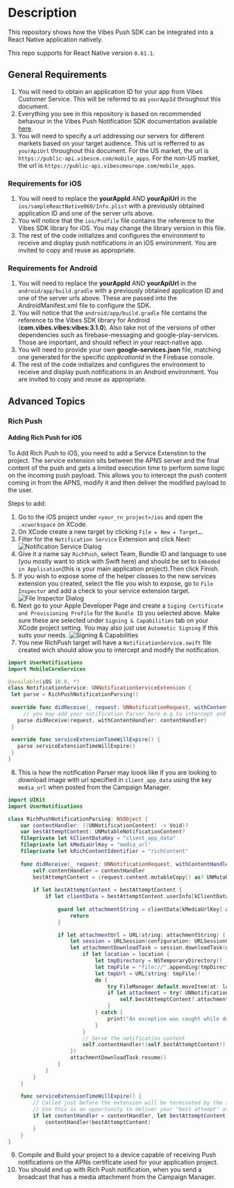 # Description
 This repository shows how the Vibes Push SDK can be integrated into a React Native application natively.

 This repo supports for React Native version `0.61.1`.

 ## General Requirements 
 1. You will need to obtain an application ID for your app from Vibes Customer Service. This will be referred to as `yourAppId` throughout this document.
 2. Everything you see in this repository is based on recommended behavour in the Vibes Push Notification SDK documentation available [here](https://developer.vibes.com/display/APIs/Vibes+Push+Notifications+SDK).
 3. You will need to specify a url addressing our servers for different markets based on your target audience. This url is refferred to as `yourApiUrl` throughout this document. For the US market, the url is `https://public-api.vibescm.com/mobile_apps`. For  the non-US market, the url is `https://public-api.vibescmeurope.com/mobile_apps`. 

 ### Requirements for iOS
 1. You will need to replace the **yourAppId** AND **yourApiUrl** in the `ios/sampleReactNative060/Info.plist` with a previously obtained application ID and one of the server urls above.
 2. You will notice that the `ios/Podfile` file contains the reference to the Vibes SDK library for iOS. You may change the library version in this file.
 3. The rest of the code initializes and configures the environment to receive and display push notifications in an iOS environment. You are invited to copy and reuse as appropriate.

 ### Requirements for Android
 1. You will need to replace the **yourAppId** AND **yourApiUrl** in the `android/app/build.gradle` with a previously obtained application ID and one of the server urls above. These are passed into the AndroidManifest.xml file to configure the SDK.
 2. You will notice that the `android/app/build.gradle` file contains the reference to the Vibes SDK library for Android (**com.vibes.vibes:vibes:3.1.0**). Also take not of the versions of other dependencies such as firebase-messaging and google-play-services. Those are important, and should reflect in your react-native app.
 3. You will need to provide your own **google-services.json** file, matching one generated for the specific *applicationId* in the Firebase console.
 4. The rest of the code initializes and configures the environment to receive and display push notifications in an Android environment. You are invited to copy and reuse as appropriate.

 ## Advanced Topics
 ### Rich Push
 #### Adding Rich Push for iOS
 To Add Rich Push to iOS, you need to add a Service Extenstion to the project. The service extension sits between the APNS server and the final content of the push and gets a limited execution time to perform some logic on the incoming push payload. This allows you to intercept the push content coming in from the APNS, modify it and then deliver the modified payload to the user.
 
 Steps to add:
 1. Go to the iOS project under `<your_rn_project>/ios` and open the `.xcworkspace` on XCode.
 2. On XCode create a new target by clicking `File ▸ New ▸ Target…`.
 3. Filter for the `Notification Service` Extension and click Next:
 ![Notification Service Dialog](/ios/dialog.png)
 4. Give it a name say `RichPush`, select Team, Bundle ID and language to use (you mostly want to stick with Swift here) and should be set to `Embeded in Application`(this is your main application project).Then click Finish.
 5. If you wish to expose some of the helper classes to the new services extension you created, select the file you wish to expose, go to `File Inspector` and add a check to your service extension target.
 ![File Inspector Dialog](/ios/file_inspect.png)
 6. Next go to your Apple Developer Page and create a `Siging Certificate and Provisioning Profile` for the `Bundle ID` you selected above. Make sure these are selected under `Signing & Capabilities` tab on your XCode project setting. You may also just use `Automatic Signing` if this suits your needs.
 ![Signing & Capabilities](/ios/sign.png)
 7. You new RichPush target will have a `NotificationService.swift` file created wich should allow you to intercept and modify the notification. 
 ```swift
 import UserNotifications
import MobileCoreServices

@available(iOS 10.0, *)
class NotificationService: UNNotificationServiceExtension {
  let parse = RichPushNotificationParsing()
  
  override func didReceive(_ request: UNNotificationRequest, withContentHandler contentHandler: @escaping (UNNotificationContent) -> Void) {
      // you may add your notification Parser here e.g to intercept and maybe dowload a media as in our case
    parse.didReceive(request, withContentHandler: contentHandler)
  }
  
  override func serviceExtensionTimeWillExpire() {
    parse.serviceExtensionTimeWillExpire()
  }
}
 ```
8. This is how the notification Parser may loook like if you are looking to download image with url specified in `client_app_data` using the key `media_url` when posted from the Campaign Manager.

```swift
import UIKit
import UserNotifications

class RichPushNotificationParsing: NSObject {
    var contentHandler: ((UNNotificationContent) -> Void)?
    var bestAttemptContent: UNMutableNotificationContent?
    fileprivate let kClientDataKey = "client_app_data"
    fileprivate let kMediaUrlKey = "media_url"
    fileprivate let kRichContentIdentifier = "richContent"
    
    func didReceive(_ request: UNNotificationRequest, withContentHandler contentHandler: @escaping (UNNotificationContent) -> Void) {
        self.contentHandler = contentHandler
        bestAttemptContent = (request.content.mutableCopy() as? UNMutableNotificationContent)
        
        if let bestAttemptContent = bestAttemptContent {
            if let clientData = bestAttemptContent.userInfo[kClientDataKey] as? [String: Any] {
                
                guard let attachmentString = clientData[kMediaUrlKey] as? String else {
                    return
                }

                if let attachmentUrl = URL(string: attachmentString) {
                    let session = URLSession(configuration: URLSessionConfiguration.default)
                    let attachmentDownloadTask = session.downloadTask(with: attachmentUrl, completionHandler: { (location, response, error) in
                        if let location = location {
                            let tmpDirectory = NSTemporaryDirectory()
                            let tmpFile = "file://".appending(tmpDirectory).appending(attachmentUrl.lastPathComponent)
                            let tmpUrl = URL(string: tmpFile)!
                            do {
                                try FileManager.default.moveItem(at: location, to: tmpUrl)
                                if let attachment = try? UNNotificationAttachment(identifier: self.kRichContentIdentifier, url: tmpUrl) {
                                    self.bestAttemptContent?.attachments = [attachment]
                                }
                            } catch {
                                print("An exception was caught while downloading the rich content!")
                            }
                        }
                        // Serve the notification content
                        self.contentHandler!(self.bestAttemptContent!)
                    })
                    attachmentDownloadTask.resume()
                }
            }
        }
    }
    
    func serviceExtensionTimeWillExpire() {
        // Called just before the extension will be terminated by the system.
        // Use this as an opportunity to deliver your "best attempt" at modified content, otherwise the original push payload will be used.
        if let contentHandler = contentHandler, let bestAttemptContent =  bestAttemptContent {
            contentHandler(bestAttemptContent)
        }
    }
}
```
9. Compile and Build your project to a device capable of receiving Push notifications on the APNs certificate used for your application project.
10. You should end up with Rich Push notification, when you send a broadcast that has a media attachment from the Campaign Manager.

